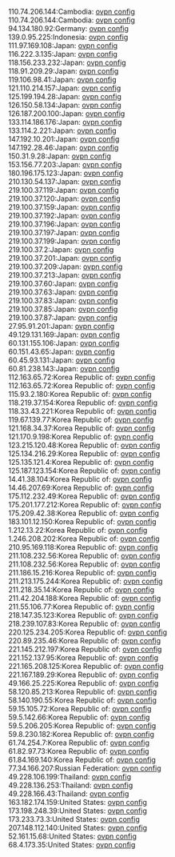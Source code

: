 110.74.206.144:Cambodia: [ovpn config](vpn/110_74_206_144.ovpn)  
110.74.206.144:Cambodia: [ovpn config](vpn/110_74_206_144.ovpn)  
94.134.180.92:Germany: [ovpn config](vpn/94_134_180_92.ovpn)  
139.0.95.225:Indonesia: [ovpn config](vpn/139_0_95_225.ovpn)  
111.97.169.108:Japan: [ovpn config](vpn/111_97_169_108.ovpn)  
116.222.3.135:Japan: [ovpn config](vpn/116_222_3_135.ovpn)  
118.156.233.232:Japan: [ovpn config](vpn/118_156_233_232.ovpn)  
118.91.209.29:Japan: [ovpn config](vpn/118_91_209_29.ovpn)  
119.106.98.41:Japan: [ovpn config](vpn/119_106_98_41.ovpn)  
121.110.214.157:Japan: [ovpn config](vpn/121_110_214_157.ovpn)  
125.199.194.28:Japan: [ovpn config](vpn/125_199_194_28.ovpn)  
126.150.58.134:Japan: [ovpn config](vpn/126_150_58_134.ovpn)  
126.187.200.100:Japan: [ovpn config](vpn/126_187_200_100.ovpn)  
133.114.186.176:Japan: [ovpn config](vpn/133_114_186_176.ovpn)  
133.114.2.221:Japan: [ovpn config](vpn/133_114_2_221.ovpn)  
147.192.10.201:Japan: [ovpn config](vpn/147_192_10_201.ovpn)  
147.192.28.46:Japan: [ovpn config](vpn/147_192_28_46.ovpn)  
150.31.9.28:Japan: [ovpn config](vpn/150_31_9_28.ovpn)  
153.156.77.203:Japan: [ovpn config](vpn/153_156_77_203.ovpn)  
180.196.175.123:Japan: [ovpn config](vpn/180_196_175_123.ovpn)  
210.130.54.137:Japan: [ovpn config](vpn/210_130_54_137.ovpn)  
219.100.37.119:Japan: [ovpn config](vpn/219_100_37_119.ovpn)  
219.100.37.120:Japan: [ovpn config](vpn/219_100_37_120.ovpn)  
219.100.37.159:Japan: [ovpn config](vpn/219_100_37_159.ovpn)  
219.100.37.192:Japan: [ovpn config](vpn/219_100_37_192.ovpn)  
219.100.37.196:Japan: [ovpn config](vpn/219_100_37_196.ovpn)  
219.100.37.197:Japan: [ovpn config](vpn/219_100_37_197.ovpn)  
219.100.37.199:Japan: [ovpn config](vpn/219_100_37_199.ovpn)  
219.100.37.2:Japan: [ovpn config](vpn/219_100_37_2.ovpn)  
219.100.37.201:Japan: [ovpn config](vpn/219_100_37_201.ovpn)  
219.100.37.209:Japan: [ovpn config](vpn/219_100_37_209.ovpn)  
219.100.37.213:Japan: [ovpn config](vpn/219_100_37_213.ovpn)  
219.100.37.60:Japan: [ovpn config](vpn/219_100_37_60.ovpn)  
219.100.37.63:Japan: [ovpn config](vpn/219_100_37_63.ovpn)  
219.100.37.83:Japan: [ovpn config](vpn/219_100_37_83.ovpn)  
219.100.37.85:Japan: [ovpn config](vpn/219_100_37_85.ovpn)  
219.100.37.87:Japan: [ovpn config](vpn/219_100_37_87.ovpn)  
27.95.91.201:Japan: [ovpn config](vpn/27_95_91_201.ovpn)  
49.129.131.169:Japan: [ovpn config](vpn/49_129_131_169.ovpn)  
60.131.155.106:Japan: [ovpn config](vpn/60_131_155_106.ovpn)  
60.151.43.65:Japan: [ovpn config](vpn/60_151_43_65.ovpn)  
60.45.93.131:Japan: [ovpn config](vpn/60_45_93_131.ovpn)  
60.81.238.143:Japan: [ovpn config](vpn/60_81_238_143.ovpn)  
112.163.65.72:Korea Republic of: [ovpn config](vpn/112_163_65_72.ovpn)  
112.163.65.72:Korea Republic of: [ovpn config](vpn/112_163_65_72.ovpn)  
115.93.2.180:Korea Republic of: [ovpn config](vpn/115_93_2_180.ovpn)  
118.219.37.154:Korea Republic of: [ovpn config](vpn/118_219_37_154.ovpn)  
118.33.43.221:Korea Republic of: [ovpn config](vpn/118_33_43_221.ovpn)  
119.67.139.77:Korea Republic of: [ovpn config](vpn/119_67_139_77.ovpn)  
121.168.34.37:Korea Republic of: [ovpn config](vpn/121_168_34_37.ovpn)  
121.170.9.198:Korea Republic of: [ovpn config](vpn/121_170_9_198.ovpn)  
123.215.120.48:Korea Republic of: [ovpn config](vpn/123_215_120_48.ovpn)  
125.134.216.29:Korea Republic of: [ovpn config](vpn/125_134_216_29.ovpn)  
125.135.121.4:Korea Republic of: [ovpn config](vpn/125_135_121_4.ovpn)  
125.187.123.154:Korea Republic of: [ovpn config](vpn/125_187_123_154.ovpn)  
14.41.38.104:Korea Republic of: [ovpn config](vpn/14_41_38_104.ovpn)  
14.46.207.69:Korea Republic of: [ovpn config](vpn/14_46_207_69.ovpn)  
175.112.232.49:Korea Republic of: [ovpn config](vpn/175_112_232_49.ovpn)  
175.201.177.212:Korea Republic of: [ovpn config](vpn/175_201_177_212.ovpn)  
175.209.42.38:Korea Republic of: [ovpn config](vpn/175_209_42_38.ovpn)  
183.101.12.150:Korea Republic of: [ovpn config](vpn/183_101_12_150.ovpn)  
1.212.13.22:Korea Republic of: [ovpn config](vpn/1_212_13_22.ovpn)  
1.246.208.202:Korea Republic of: [ovpn config](vpn/1_246_208_202.ovpn)  
210.95.169.118:Korea Republic of: [ovpn config](vpn/210_95_169_118.ovpn)  
211.108.232.56:Korea Republic of: [ovpn config](vpn/211_108_232_56.ovpn)  
211.108.232.56:Korea Republic of: [ovpn config](vpn/211_108_232_56.ovpn)  
211.186.15.216:Korea Republic of: [ovpn config](vpn/211_186_15_216.ovpn)  
211.213.175.244:Korea Republic of: [ovpn config](vpn/211_213_175_244.ovpn)  
211.218.35.14:Korea Republic of: [ovpn config](vpn/211_218_35_14.ovpn)  
211.42.204.188:Korea Republic of: [ovpn config](vpn/211_42_204_188.ovpn)  
211.55.106.77:Korea Republic of: [ovpn config](vpn/211_55_106_77.ovpn)  
218.147.35.123:Korea Republic of: [ovpn config](vpn/218_147_35_123.ovpn)  
218.239.107.83:Korea Republic of: [ovpn config](vpn/218_239_107_83.ovpn)  
220.125.234.205:Korea Republic of: [ovpn config](vpn/220_125_234_205.ovpn)  
220.89.235.46:Korea Republic of: [ovpn config](vpn/220_89_235_46.ovpn)  
221.145.212.197:Korea Republic of: [ovpn config](vpn/221_145_212_197.ovpn)  
221.152.137.95:Korea Republic of: [ovpn config](vpn/221_152_137_95.ovpn)  
221.165.208.125:Korea Republic of: [ovpn config](vpn/221_165_208_125.ovpn)  
221.167.189.29:Korea Republic of: [ovpn config](vpn/221_167_189_29.ovpn)  
49.166.25.225:Korea Republic of: [ovpn config](vpn/49_166_25_225.ovpn)  
58.120.85.213:Korea Republic of: [ovpn config](vpn/58_120_85_213.ovpn)  
58.140.190.55:Korea Republic of: [ovpn config](vpn/58_140_190_55.ovpn)  
59.15.105.72:Korea Republic of: [ovpn config](vpn/59_15_105_72.ovpn)  
59.5.142.66:Korea Republic of: [ovpn config](vpn/59_5_142_66.ovpn)  
59.5.206.205:Korea Republic of: [ovpn config](vpn/59_5_206_205.ovpn)  
59.8.230.182:Korea Republic of: [ovpn config](vpn/59_8_230_182.ovpn)  
61.74.254.7:Korea Republic of: [ovpn config](vpn/61_74_254_7.ovpn)  
61.82.97.73:Korea Republic of: [ovpn config](vpn/61_82_97_73.ovpn)  
61.84.169.140:Korea Republic of: [ovpn config](vpn/61_84_169_140.ovpn)  
77.34.166.207:Russian Federation: [ovpn config](vpn/77_34_166_207.ovpn)  
49.228.106.199:Thailand: [ovpn config](vpn/49_228_106_199.ovpn)  
49.228.136.253:Thailand: [ovpn config](vpn/49_228_136_253.ovpn)  
49.228.166.43:Thailand: [ovpn config](vpn/49_228_166_43.ovpn)  
163.182.174.159:United States: [ovpn config](vpn/163_182_174_159.ovpn)  
173.198.248.39:United States: [ovpn config](vpn/173_198_248_39.ovpn)  
173.233.73.3:United States: [ovpn config](vpn/173_233_73_3.ovpn)  
207.148.112.140:United States: [ovpn config](vpn/207_148_112_140.ovpn)  
52.161.15.68:United States: [ovpn config](vpn/52_161_15_68.ovpn)  
68.4.173.35:United States: [ovpn config](vpn/68_4_173_35.ovpn)  
